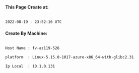 
   
#### This Page Create at:

```bash

2022-08-19 - 23:52:16 UTC

```

#### Create By Machine:

```bash

Host Name : fv-az119-526

platform  : Linux-5.15.0-1017-azure-x86_64-with-glibc2.31

Ip Local  : 10.1.0.131

```

